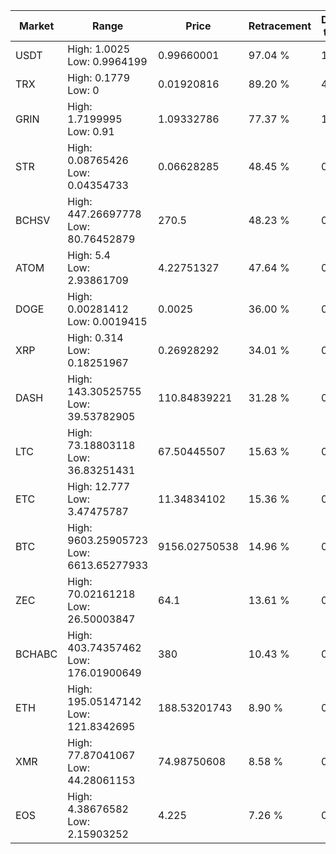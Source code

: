 | Market | Range | Price| Retracement | Doubles to 50% |
| --- | --- | --- | --- | --- |
| USDT | High: 1.0025<br />Low: 0.9964199 | 0.99660001 | 97.04 % | 1.00 |
| TRX | High: 0.1779<br />Low: 0 | 0.01920816 | 89.20 % | 4.63 |
| GRIN | High: 1.7199995<br />Low: 0.91 | 1.09332786 | 77.37 % | 1.20 |
| STR | High: 0.08765426<br />Low: 0.04354733 | 0.06628285 | 48.45 % | 0.00 |
| BCHSV | High: 447.26697778<br />Low: 80.76452879 | 270.5 | 48.23 % | 0.00 |
| ATOM | High: 5.4<br />Low: 2.93861709 | 4.22751327 | 47.64 % | 0.00 |
| DOGE | High: 0.00281412<br />Low: 0.0019415 | 0.0025 | 36.00 % | 0.00 |
| XRP | High: 0.314<br />Low: 0.18251967 | 0.26928292 | 34.01 % | 0.00 |
| DASH | High: 143.30525755<br />Low: 39.53782905 | 110.84839221 | 31.28 % | 0.00 |
| LTC | High: 73.18803118<br />Low: 36.83251431 | 67.50445507 | 15.63 % | 0.00 |
| ETC | High: 12.777<br />Low: 3.47475787 | 11.34834102 | 15.36 % | 0.00 |
| BTC | High: 9603.25905723<br />Low: 6613.65277933 | 9156.02750538 | 14.96 % | 0.00 |
| ZEC | High: 70.02161218<br />Low: 26.50003847 | 64.1 | 13.61 % | 0.00 |
| BCHABC | High: 403.74357462<br />Low: 176.01900649 | 380 | 10.43 % | 0.00 |
| ETH | High: 195.05147142<br />Low: 121.8342695 | 188.53201743 | 8.90 % | 0.00 |
| XMR | High: 77.87041067<br />Low: 44.28061153 | 74.98750608 | 8.58 % | 0.00 |
| EOS | High: 4.38676582<br />Low: 2.15903252 | 4.225 | 7.26 % | 0.00 |
